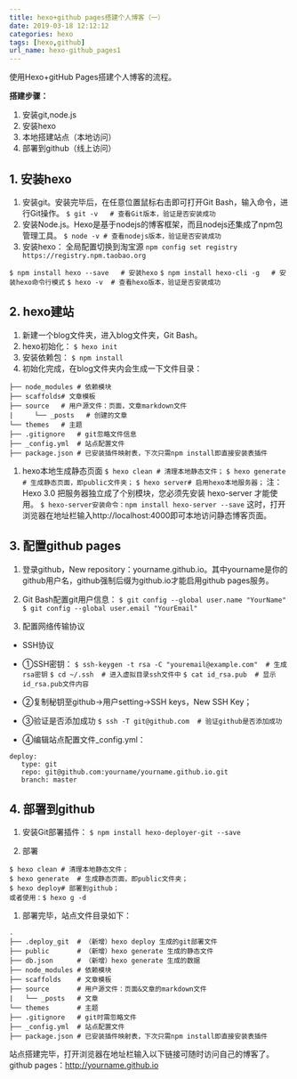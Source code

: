 ```yaml
---
title: hexo+github pages搭建个人博客（一）
date: 2019-03-18 12:12:12
categories: hexo
tags: [hexo,github]
url_name: hexo-github_pages1
---
```

使用Hexo+gitHub Pages搭建个人博客的流程。


**搭建步骤：**
1. 安装git,node.js
2. 安装hexo
3. 本地搭建站点（本地访问）
4. 部署到github（线上访问）

## 1. 安装hexo ##
1. 安装git。安装完毕后，在任意位置鼠标右击即可打开Git Bash，输入命令，进行Git操作。
`$ git -v   # 查看Git版本，验证是否安装成功`
1. 安装Node.js。Hexo是基于nodejs的博客框架，而且nodejs还集成了npm包管理工具。
`$ node -v # 查看nodejs版本，验证是否安装成功`
1. 安装hexo：
全局配置切换到淘宝源
`npm config set registry https://registry.npm.taobao.org`
 
 `$ npm install hexo --save   # 安装hexo`
`$ npm install hexo-cli -g   # 安装hexo命令行模式`
`$ hexo -v  # 查看hexo版本，验证是否安装成功`

## 2. hexo建站 ##
1. 新建一个blog文件夹，进入blog文件夹，Git Bash。
1. hexo初始化：
`$ hexo init`
1. 安装依赖包：
`$ npm install`
1. 初始化完成，在blog文件夹内会生成一下文件目录：
```
├── node_modules # 依赖模块
├── scaffolds# 文章模板
├── source   # 用户源文件：页面，文章markdown文件
| 　　 └── _posts   # 创建的文章
└── themes   # 主题
├── .gitignore   # git忽略文件信息
├── _config.yml  # 站点配置文件
├── package.json # 已安装插件映射表，下次只需npm install即直接安装表插件
```

1. hexo本地生成静态页面
`$ hexo clean # 清理本地静态文件；`
`$ hexo generate  # 生成静态页面，即public文件夹；`
`$ hexo server# 启用hexo本地服务器；`
注：Hexo 3.0 把服务器独立成了个别模块，您必须先安装 hexo-server 才能使用。
`$ hexo-server安装命令：npm install hexo-server --save`
这时，打开浏览器在地址栏输入http://localhost:4000即可本地访问静态博客页面。

## 3. 配置github pages ##

1. 登录github，New repository：yourname.github.io。其中yourname是你的github用户名，github强制后缀为github.io才能启用github pages服务。
1. Git Bash配置git用户信息：
`$ git config --global user.name "YourName"`
`$ git config --global user.email "YourEmail"`

1. 配置网络传输协议
- SSH协议
- ①SSH密钥：
`$ ssh-keygen -t rsa -C "youremail@example.com"  # 生成rsa密钥`
`$ cd ~/.ssh  # 进入虚拟目录ssh文件中`
`$ cat id_rsa.pub  # 显示id_rsa.pub文件内容`

- ②复制秘钥至github->用户setting->SSH keys，New SSH Key；
- ③验证是否添加成功
`$ ssh -T git@github.com  # 验证github是否添加成功`

- ④编辑站点配置文件_config.yml：
```
deploy: 
   type: git 
   repo: git@github.com:yourname/yourname.github.io.git 
   branch: master
```
## 4. 部署到github ##

1. 安装Git部署插件：
`$ npm install hexo-deployer-git --save`

1. 部署
```
$ hexo clean # 清理本地静态文件；
$ hexo generate  # 生成静态页面，即public文件夹；
$ hexo deploy# 部署到github；
或者使用：$ hexo g -d 
```
1. 部署完毕，站点文件目录如下：
```
.
├── .deploy_git  # （新增）hexo deploy 生成的git部署文件
├── public       # （新增）hexo generate 生成的静态文件
├── db.json      # （新增）hexo generate 生成的数据
├── node_modules # 依赖模块
├── scaffolds    # 文章模板
├── source       # 用户源文件：页面&文章的markdown文件
|   └── _posts   # 文章
└── themes       # 主题
├── .gitignore   # git时需忽略文件
├── _config.yml  # 站点配置文件
├── package.json # 已安装插件映射表，下次只需npm install即直接安装表插件
```
站点搭建完毕，打开浏览器在地址栏输入以下链接可随时访问自己的博客了。github pages：http://yourname.github.io